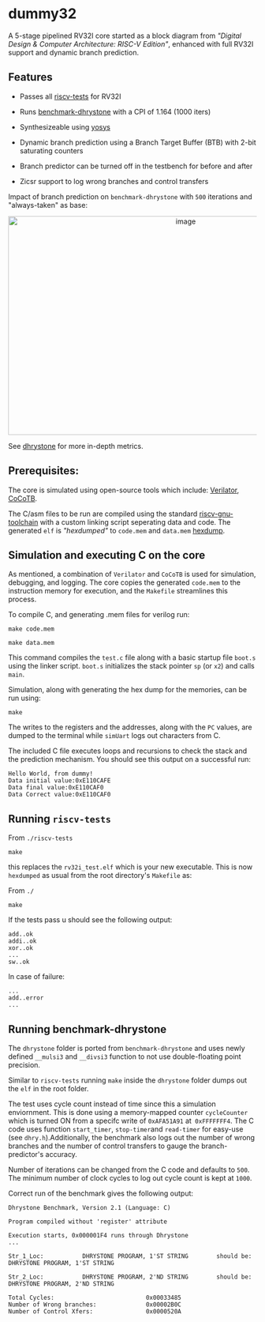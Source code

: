 # dummy32

A 5-stage pipelined RV32I core started as a block diagram from *"Digital Design & Computer Architecture: RISC-V Edition"*, enhanced with full RV32I support and dynamic branch prediction.

## Features

* Passes all [riscv-tests](https://github.com/riscv/riscv-tests) for RV32I

* Runs [benchmark-dhrystone](https://github.com/sifive/benchmark-dhrystone) with a CPI of 1.164 (1000 iters)

* Synthesizeable using [yosys](https://github.com/YosysHQ/yosys)

* Dynamic branch prediction using a Branch Target Buffer (BTB) with 2-bit saturating counters

* Branch predictor can be turned off in the testbench for before and after

* Zicsr support to log wrong branches and control transfers

  
Impact of branch prediction on `benchmark-dhrystone` with `500` iterations and "always-taken" as base:
<p align="center">
  <img width="704" height="443" alt="image" src="https://github.com/user-attachments/assets/82cf2d0c-3938-4206-af38-cf3d3d52e881" />
</p>

See [dhrystone](./dhrystone) for more in-depth metrics.


## Prerequisites:
The core is simulated using open-source tools which include:
[Verilator](), [CoCoTB](https://github.com/cocotb/cocotb).


The C/asm files to be run are compiled using the standard [riscv-gnu-toolchain](https://github.com/riscv-collab/riscv-gnu-toolchain) with a custom linking script seperating data and code. The generated `elf` is *"hexdumped"* to `code.mem` and `data.mem` [hexdump](https://man7.org/linux/man-pages/man1/hexdump.1.html).

## Simulation and executing C on the core
As mentioned, a combination of `Verilator` and `CoCoTB` is used for simulation, debugging, and logging. The core copies the generated `code.mem` to the instruction memory for execution, and the `Makefile` streamlines this process.

To compile C, and generating .mem files for verilog run:

    make code.mem

    make data.mem

This command compiles the `test.c` file along with a basic startup file `boot.s` using the linker script.
`boot.s` initializes the stack pointer `sp` (or `x2`) and calls `main`.

Simulation, along with generating the hex dump for the memories, can be run using:

    make

The writes to the registers and the addresses, along with the `PC` values, are dumped to the terminal while `simUart` logs out characters from C.

The included C file executes loops and recursions to check the stack and the prediction mechanism. You should see this output on a successful run:

    Hello World, from dummy!
    Data initial value:0xE110CAFE
    Data final value:0xE110CAF0
    Data Correct value:0xE110CAF0

## Running `riscv-tests`

From `./riscv-tests `

    make


this replaces the  `rv32i_test.elf` which is your new executable. This is now `hexdumped` as usual from the root directory's `Makefile` as:

From `./`

    make
If the tests pass u should see the following output:

    add..ok
    addi..ok
    xor..ok
    ...
    sw..ok
In case of failure:

    ...
    add..error
    ...

## Running benchmark-dhrystone 
The `dhrystone` folder is ported from `benchmark-dhrystone` and uses newly defined `__mulsi3` and `__divsi3` function to not use double-floating point precision. 
 
Similar to `riscv-tests` running `make` inside the `dhrystone` folder dumps out the `elf` in the root folder. 

The test uses cycle count instead of time since this a simulation enviornment. This is done using a memory-mapped counter `cycleCounter` which is turned ON from a specifc write of `0xAFA51A91` at` 0xFFFFFFF4`. The C code uses function `start_timer`, `stop-timer`and `read-timer` for easy-use (see `dhry.h`).Additionally, the benchmark also logs out the number of wrong branches and the number of control transfers to gauge the branch-predictor's accuracy.

Number of iterations can be changed from the C code and defaults to `500`. The minimum number of clock cycles to log out cycle count is kept at `1000`.


Correct run of the benchmark gives the following output:

    Dhrystone Benchmark, Version 2.1 (Language: C)

    Program compiled without 'register' attribute

    Execution starts, 0x000001F4 runs through Dhrystone
    ...

    Str_1_Loc:           DHRYSTONE PROGRAM, 1'ST STRING        should be:   DHRYSTONE PROGRAM, 1'ST STRING

    Str_2_Loc:           DHRYSTONE PROGRAM, 2'ND STRING        should be:   DHRYSTONE PROGRAM, 2'ND STRING

    Total Cycles:                          0x00033485
    Number of Wrong branches:              0x00002B0C
    Number of Control Xfers:               0x0000520A
